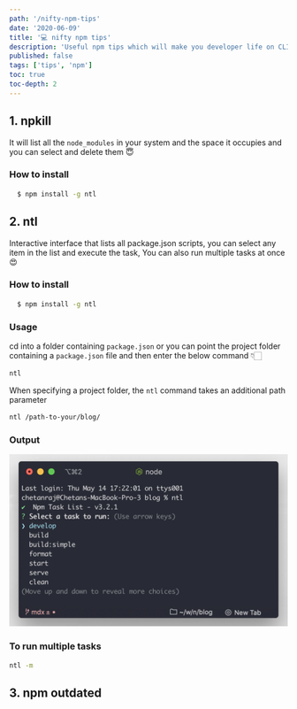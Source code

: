 ```yaml
---
path: '/nifty-npm-tips'
date: '2020-06-09'
title: '💻 nifty npm tips'
description: 'Useful npm tips which will make you developer life on CLI 💻 easy.'
published: false
tags: ['tips', 'npm']
toc: true
toc-depth: 2
---
```


## 1. npkill

It will list all the `node_modules` in your system and the space it occupies and you can select and delete them 😇

### How to install

```bash
  $ npm install -g ntl
```

## 2. ntl

Interactive interface that lists all package.json scripts, you can select any item in the list and execute the task, You can also run multiple tasks at once 😍

### How to install

```bash
  $ npm install -g ntl
```

### Usage

cd into a folder containing `package.json` or you can point the project folder containing a `package.json` file and then enter the below command 👇🏻

```js
ntl
```

When specifying a project folder, the `ntl` command takes an additional path parameter

```bash
ntl /path-to-your/blog/
```

### Output

![](./ntl-demo.png)

### To run multiple tasks

```bash
ntl -m
```


## 3. npm outdated